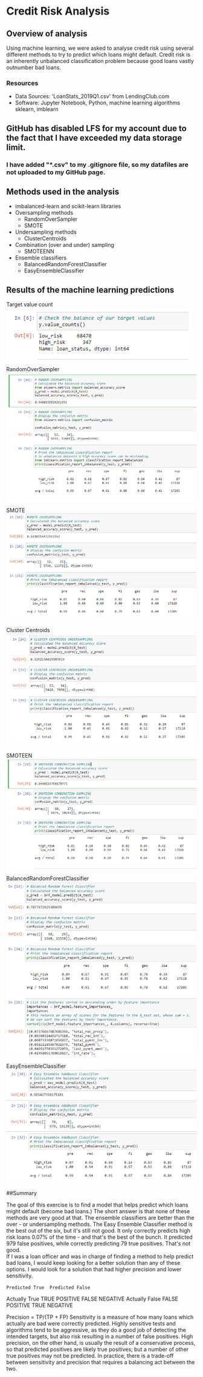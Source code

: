 # Credit Risk Analysis

## Overview of analysis
Using machine learning, we were asked to analyse credit risk using several different methods to try to predict which loans might default.
Credit risk is an inherently unbalanced classification problem because good loans vastly outnumber bad loans.

### Resources
* Data Sources: 'LoanStats_2019Q1.csv' from LendingClub.com
* Software: Jupyter Notebook, Python, machine learning algorithms sklearn, imblearn

## GitHub has disabled LFS for my account due to the fact that I have exceeded my data storage limit. 
### I have added "*.csv" to my .gitignore file, so my datafiles are not uploaded to my GitHub page.

## Methods used in the analysis
- imbalanced-learn and scikit-learn libraries
- Oversampling methods
	- RandomOverSampler
	- SMOTE
- Undersampling methods
	- ClusterCentroids
- Combination (over and under) sampling
	- SMOTEENN
- Ensemble classifiers
	- BalancedRandomForestClassifier
	- EasyEnsembleClassifier


## Results of the machine learning predictions
Target value count
![Target value count](https://github.com/AndyHerron/Credit_Risk_Analysis/blob/main/screenshots/Target%20value%20counts.png)

RandomOverSampler
![RandomOverSampler](https://github.com/AndyHerron/Credit_Risk_Analysis/blob/main/screenshots/Random%20Oversampling.png)

SMOTE
![SMOTE](https://github.com/AndyHerron/Credit_Risk_Analysis/blob/main/screenshots/SMOTE%20Oversampling.png)

Cluster Centroids
![Cluster Centroids](https://github.com/AndyHerron/Credit_Risk_Analysis/blob/main/screenshots/Cluster%20Centroids%20Undersampling.png)

SMOTEEN
![SMOTEEN](https://github.com/AndyHerron/Credit_Risk_Analysis/blob/main/screenshots/SMOTEENN%20combination%20sampling.png)

BalancedRandomForestClassifier
![BalancedRandomForestClassifier](https://github.com/AndyHerron/Credit_Risk_Analysis/blob/main/screenshots/BRFC%20results.png)

EasyEnsembleClassifier
![EasyEnsembleClassifier](https://github.com/AndyHerron/Credit_Risk_Analysis/blob/main/screenshots/EEC%20results.png)

##Summary 

The goal of this exercise is to find a model that helps predict which loans might default (become bad loans.)  The short answer is that none of
these methods are very good at that.  The ensemble classifiers are better than the over - or undersampling methods.  The Easy Ensemble Classifier method is the 
best out of the six, but it's still not good.  It only correctly predicts high risk loans 0.07% of the time - and that's the best of the bunch. 
It predicted 979 false positives, while correctly predicting 79 true positives. That's not good.  
If I was a loan officer and was in charge of finding a method to help predict bad loans, I would keep looking for a better solution than any of these options.
I would look for a solution that had higher precision and lower sensitivity.

	Predicted True	Predicted False 
Actually True	TRUE POSITIVE	FALSE NEGATIVE 
Actually False	FALSE POSITIVE	TRUE NEGATIVE 

Precision = TP/(TP + FP)
Sensitivity is a measure of how many loans which actually are bad were correctly predicted.
Highly sensitive tests and algorithms tend to be aggressive, as they do a good job of detecting the intended targets, 
but also risk resulting in a number of false positives. High precision, on the other hand, is usually the result of a 
conservative process, so that predicted positives are likely true positives; but a number of other true positives may not be predicted. 
In practice, there is a trade-off between sensitivity and precision that requires a balancing act between the two.


